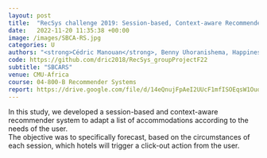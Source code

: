 ```yaml
---
layout: post
title:  "RecSys challenge 2019: Session-based, Context-aware Recommender System in an Online Travel Domain"
date:   2022-11-20 11:35:38 +00:00
image: /images/SBCA-RS.jpg
categories: U
authors: "<strong>Cédric Manouan</strong>, Benny Uhoranishema, Happiness Karigirwa"
code: https://github.com/dric2018/RecSys_groupProjectF22
subtitle: "SBCARS"
venue: CMU-Africa
course: 04-800-B Recommender Systems
report: https://drive.google.com/file/d/14eQnujFpAeI2UUcF1mfISOEqsW1OuqCi/view?usp=drive_link
---
```

In this study, we developed a session-based and context-aware recommender system to adapt a list of accommodations according to the needs of the user.<br>The objective was to specifically forecast, based on the circumstances of each session, which hotels will trigger a click-out action from the user.